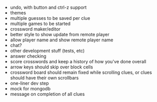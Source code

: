 - undo, with button and ctrl-z support
- themes
- multiple guesses to be saved per clue
- multiple games to be started
- crossword maker/editor
- better style to show update from remote player
- allow player name and show remote player name
- chat?
- other development stuff (tests, etc)
- answer checking
- score crosswords and keep a history of how you've done overall
- arrow keys should skip over block cells
- crossword board should remain fixed while scrolling clues, or clues should have their own scrollbars
- one-liner dev step
- mock for mongodb
- message on completion of all clues
